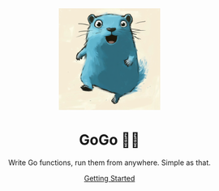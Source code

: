 <div align="center">
  <a href="https://github.com/2bit-software">
    <img src="docs/gogo-gopher.png" width="200px" height="200px" />
  </a>

  <h1>GoGo 🏃‍♂️</h1>

  <p>
    Write Go functions, run them from anywhere. Simple as that.
  </p>

  <p>
    <a href="./docs/index.md">Getting Started</a>
  </p>
</div>